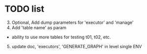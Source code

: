  # TODO list
 

3. Optional, Add dump parameters for 'executor' and 'manage'
4. Add 'table name' as param
  - ability to use more tables for testing t01, t02, etc.
5. update doc, 'executors', 'GENERATE_GRAPH' in level single ENV
